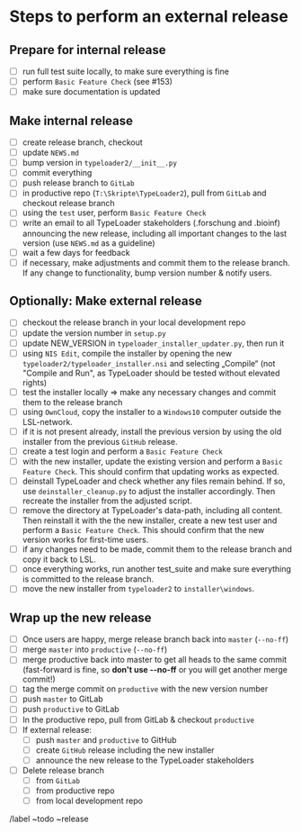 # Steps to perform an external release

## Prepare for internal release
- [ ] run full test suite locally, to make sure everything is fine
- [ ] perform ``Basic Feature Check`` (see #153)
- [ ] make sure documentation is updated

## Make internal release
- [ ] create release branch, checkout
- [ ] update ``NEWS.md``
- [ ] bump version in ``typeloader2/__init__.py``
- [ ] commit everything
- [ ] push release branch to ``GitLab``
- [ ] in productive repo (``T:\Skripte\TypeLoader2``), pull from ``GitLab`` and checkout release branch
- [ ] using the ``test`` user, perform ``Basic Feature Check``
- [ ] write an email to all TypeLoader stakeholders (.forschung and .bioinf) announcing the new release, including all important changes to the last version (use ``NEWS.md`` as a guideline)
- [ ] wait a few days for feedback
- [ ] if necessary, make adjustments and commit them to the release branch. If any change to functionality, bump version number & notify users.

## Optionally: Make external release
- [ ] checkout the release branch in your local development repo
- [ ] update the version number in ``setup.py``
- [ ] update NEW_VERSION in ``typeloader_installer_updater.py``, then run it
- [ ] using ``NIS Edit``, compile the installer by opening the new ``typeloader2/typeloader_installer.nsi`` and selecting „Compile“ (not "Compile and Run", as TypeLoader should be tested without elevated rights)
- [ ] test the installer locally ⇒ make any necessary changes and commit them to the release branch
- [ ] using ``OwnCloud``, copy the installer to a ``Windows10`` computer outside the LSL-network.
- [ ] if it is not present already, install the previous version by using the old installer from the previous ``GitHub`` release.
- [ ] create a test login and perform a ``Basic Feature Check``
- [ ] with the new installer, update the existing version and perform a ``Basic Feature Check``. This should confirm that updating works as expected.
- [ ] deinstall TypeLoader and check whether any files remain behind. If so, use ``deinstaller_cleanup.py`` to adjust the installer accordingly. Then recreate the installer from the adjusted script.
- [ ] remove the directory at TypeLoader's data-path, including all content. Then reinstall it with the the new installer, create a new test user and perform a ``Basic Feature Check``. This should confirm that the new version works for first-time users.
- [ ] if any changes need to be made, commit them to the release branch and copy it back to LSL. 
- [ ] once everything works, run another test_suite and make sure everything is committed to the release branch. 
- [ ] move the new installer from ``typeloader2`` to ``installer\windows``.

## Wrap up the new release
- [ ] Once users are happy, merge release branch back into ``master`` (``--no-ff``)
- [ ] merge ``master`` into ``productive`` (``--no-ff``)
- [ ] merge productive back into master to get all heads to the same commit (fast-forward is fine, so **don't use --no-ff** or you will get another merge commit!)
- [ ] tag the merge commit on ``productive`` with the new version number
- [ ] push ``master`` to GitLab
- [ ] push ``productive`` to GitLab
- [ ] In the productive repo, pull from GitLab & checkout ``productive``
- [ ] If external release:
  - [ ] push ``master`` and ``productive`` to GitHub
  - [ ] create ``GitHub`` release including the new installer
  - [ ] announce the new release to the TypeLoader stakeholders
- [ ] Delete release branch
  - [ ] from ``GitLab``
  - [ ] from productive repo
  - [ ] from local development repo

/label ~todo ~release
